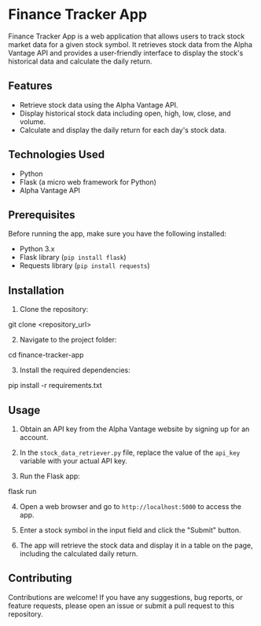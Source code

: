 # Finance Tracker App

Finance Tracker App is a web application that allows users to track stock market data for a given stock symbol. It retrieves stock data from the Alpha Vantage API and provides a user-friendly interface to display the stock's historical data and calculate the daily return.

## Features

- Retrieve stock data using the Alpha Vantage API.
- Display historical stock data including open, high, low, close, and volume.
- Calculate and display the daily return for each day's stock data.

## Technologies Used

- Python
- Flask (a micro web framework for Python)
- Alpha Vantage API

## Prerequisites

Before running the app, make sure you have the following installed:

- Python 3.x
- Flask library (`pip install flask`)
- Requests library (`pip install requests`)

## Installation

1. Clone the repository:

git clone <repository_url>

2. Navigate to the project folder:

cd finance-tracker-app

3. Install the required dependencies:

pip install -r requirements.txt

## Usage

1. Obtain an API key from the Alpha Vantage website by signing up for an account.

2. In the `stock_data_retriever.py` file, replace the value of the `api_key` variable with your actual API key.

3. Run the Flask app:

flask run

4. Open a web browser and go to `http://localhost:5000` to access the app.

5. Enter a stock symbol in the input field and click the "Submit" button.

6. The app will retrieve the stock data and display it in a table on the page, including the calculated daily return.

## Contributing

Contributions are welcome! If you have any suggestions, bug reports, or feature requests, please open an issue or submit a pull request to this repository.
